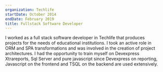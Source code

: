 ```yaml
---
organization: Techlife
startDate: October 2014
endDate: February 2019
title: Fullstack Software Developer
---
```


I worked as a full stack software developer in Techlife that produces projects for the needs of educational institutions. I took an active role in ORM and SPA transformations and was involved in the creation of project architectures.
I had the opportunity to train myself on Devexpress Xtrareports, Sql Server and pure javascript since Devexpress on reporting, Javascript on the frontend and TSQL on the backend are used extensively.
